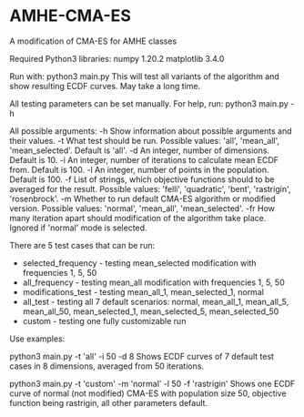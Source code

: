 # AMHE-CMA-ES
A modification of CMA-ES for AMHE classes

Required Python3 libraries:
numpy 1.20.2
matplotlib 3.4.0

Run with:
python3 main.py
This will test all variants of the algorithm and show resulting ECDF curves.
May take a long time.

All testing parameters can be set manually. For help, run:
python3 main.py -h

All possible arguments:
-h Show information about possible arguments and their values.
-t What test should be run. Possible values: 'all', 'mean_all', 'mean_selected'. Default is 'all'.
-d An integer, number of dimensions. Default is 10.
-i An integer, number of iterations to calculate mean ECDF from. Default is 100.
-l An integer, number of points in the population. Default is 100.
-f List of strings, which objective functions should to be averaged for the result. Possible values: 'felli', 'quadratic', 'bent', 'rastrigin', 'rosenbrock'.
-m Whether to run default CMA-ES algorithm or modified version. Possible values: 'normal', 'mean_all', 'mean_selected'.
-fr How many iteration apart should modification of the algorithm take place. Ignored if 'normal' mode is selected.

There are 5 test cases that can be run:
- selected_frequency - testing mean_selected modification with frequencies 1, 5, 50
- all_frequency - testing mean_all modification with frequencies 1, 5, 50
- modifications_test - testing mean_all_1, mean_selected_1, normal
- all_test - testing all 7 default scenarios:
    normal, mean_all_1, mean_all_5, mean_all_50, mean_selected_1, mean_selected_5, mean_selected_50
- custom - testing one fully customizable run

Use examples:

python3 main.py -t 'all' -i 50 -d 8
Shows ECDF curves of 7 default test cases in 8 dimensions, averaged from 50 iterations.

python3 main.py -t 'custom' -m 'normal' -l 50 -f 'rastrigin'
Shows one ECDF curve of normal (not modified) CMA-ES with population size 50, objective function being rastrigin, all other parameters default.